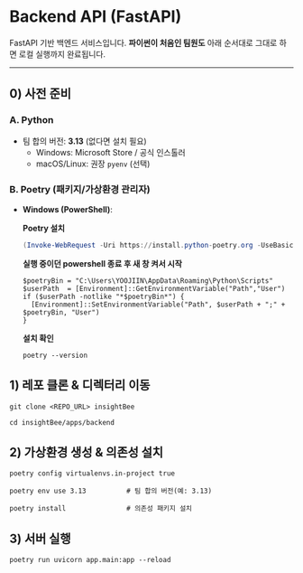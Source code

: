 # Backend API (FastAPI)

FastAPI 기반 백엔드 서비스입니다. **파이썬이 처음인 팀원도** 아래 순서대로 그대로 하면 로컬 실행까지 완료됩니다.

---

## 0) 사전 준비

### A. Python
- 팀 합의 버전: **3.13** (없다면 설치 필요)
  - Windows: Microsoft Store / 공식 인스톨러
  - macOS/Linux: 권장 `pyenv` (선택)

### B. Poetry (패키지/가상환경 관리자)
- **Windows (PowerShell)**:
  
  **Poetry 설치**
  ```powershell
  (Invoke-WebRequest -Uri https://install.python-poetry.org -UseBasicParsing).Content | python -
  ```
  **실행 중이던 powershell 종료 후 새 창 켜서 시작**
  ```
  $poetryBin = "C:\Users\YOOJIIN\AppData\Roaming\Python\Scripts"
  $userPath  = [Environment]::GetEnvironmentVariable("Path","User")
  if ($userPath -notlike "*$poetryBin*") {
    [Environment]::SetEnvironmentVariable("Path", $userPath + ";" + $poetryBin, "User")
  }
  ```
  **설치 확인**
  ```
  poetry --version
  ```

## 1) 레포 클론 & 디렉터리 이동
```
git clone <REPO_URL> insightBee
```
```
cd insightBee/apps/backend
```
## 2) 가상환경 생성 & 의존성 설치
```
poetry config virtualenvs.in-project true
```
```
poetry env use 3.13          # 팀 합의 버전(예: 3.13)
```
```
poetry install               # 의존성 패키지 설치
```

## 3) 서버 실행
```
poetry run uvicorn app.main:app --reload
```

